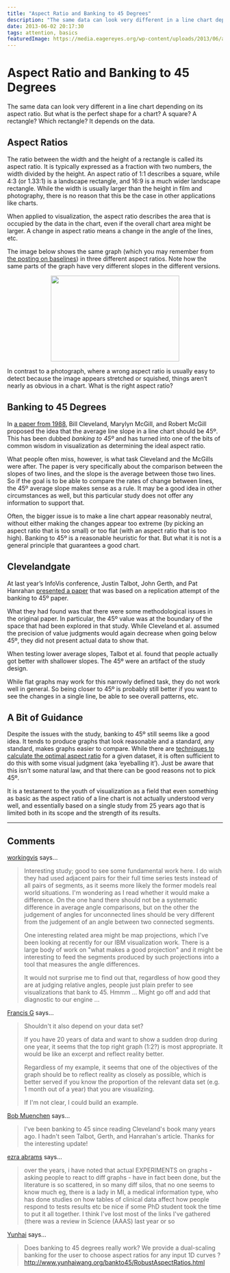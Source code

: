 ```yaml
---
title: "Aspect Ratio and Banking to 45 Degrees"
description: "The same data can look very different in a line chart depending on its aspect ratio. But what is the perfect shape for a chart? A square? A rectangle? Which rectangle? It depends on the data."
date: 2013-06-02 20:17:30
tags: attention, basics
featuredImage: https://media.eagereyes.org/wp-content/uploads/2013/06/aspect-ratios.png
---
```


# Aspect Ratio and Banking to 45 Degrees

The same data can look very different in a line chart depending on its aspect ratio. But what is the perfect shape for a chart? A square? A rectangle? Which rectangle? It depends on the data.

## Aspect Ratios

The ratio between the width and the height of a rectangle is called its aspect ratio. It is typically expressed as a fraction with two numbers, the width divided by the height. An aspect ratio of 1:1 describes a square, while 4:3 (or 1.33:1) is a landscape rectangle, and 16:9 is a much wider landscape rectangle. While the width is usually larger than the height in film and photography, there is no reason that this be the case in other applications like charts.

When applied to visualization, the aspect ratio describes the area that is occupied by the data in the chart, even if the overall chart area might be larger. A change in aspect ratio means a change in the angle of the lines, etc.

The image below shows the same graph (which you may remember from <a href="/basics/baselines">the posting on baselines</a>) in three different aspect ratios. Note how the same parts of the graph have very different slopes in the different versions.

<p align="center"><img src="https://media.eagereyes.org/wp-content/uploads/2013/06/aspect-ratios.png" alt="" width="300" height="200" /></p>

In contrast to a photograph, where a wrong aspect ratio is usually easy to detect because the image appears stretched or squished, things aren’t nearly as obvious in a chart. What is the right aspect ratio?

## Banking to 45 Degrees

In <a href="http://www.jstor.org/stable/2288843">a paper from 1988</a>, Bill Cleveland, Marylyn McGill, and Robert McGill proposed the idea that the average line slope in a line chart should be 45º. This has been dubbed <em>banking to 45º</em> and has turned into one of the bits of common wisdom in visualization as determining the ideal aspect ratio.

What people often miss, however, is what task Cleveland and the McGills were after. The paper is very specifically about the comparison between the slopes of two lines, and the slope is the average between those two lines. So if the goal is to be able to compare the rates of change between lines, the 45º average slope makes sense as a rule. It may be a good idea in other circumstances as well, but this particular study does not offer any information to support that.

Often, the bigger issue is to make a line chart appear reasonably neutral, without either making the changes appear too extreme (by picking an aspect ratio that is too small) or too flat (with an aspect ratio that is too high). Banking to 45º is a reasonable heuristic for that. But what it is not is a general principle that guarantees a good chart.

## Clevelandgate

At last year’s InfoVis conference, Justin Talbot, John Gerth, and Pat Hanrahan <a href="http://vis.stanford.edu/papers/slope-ratio-comparison">presented a paper</a> that was based on a replication attempt of the banking to 45º paper.

What they had found was that there were some methodological issues in the original paper. In particular, the 45º value was at the boundary of the space that had been explored in that study. While Cleveland et al. assumed the precision of value judgments would again decrease when going below 45º, they did not present actual data to show that.

When testing lower average slopes, Talbot et al. found that people actually got better with shallower slopes. The 45º were an artifact of the study design.

While flat graphs may work for this narrowly defined task, they do not work well in general. So being closer to 45º is probably still better if you want to see the changes in a single line, be able to see overall patterns, etc.

## A Bit of Guidance

Despite the issues with the study, banking to 45º still seems like a good idea. It tends to produce graphs that look reasonable and a standard, any standard, makes graphs easier to compare. While there are <a href="http://vis.berkeley.edu/papers/banking/">techniques to calculate the optimal aspect ratio</a> for a given dataset, it is often sufficient to do this with some visual judgment (aka ‘eyeballing it’). Just be aware that this isn’t some natural law, and that there can be good reasons not to pick 45º.

It is a testament to the youth of visualization as a field that even something as basic as the aspect ratio of a line chart is not actually understood very well, and essentially based on a single study from 25 years ago that is limited both in its scope and the strength of its results.


<PostedBy />


<aside class="comments">

---
## Comments

<a href="http://workingvis.wordpress.com" rel="nofollow noopener" target="_blank">workingvis</a> says…
>	Interesting study; good to see some fundamental work here. I do wish they had used adjacent pairs for their full time series tests instead of all pairs of segments, as it seems more likely the former models real world situations. I'm wondering as I read whether it would make a difference. On the one hand there should not be a systematic difference in average angle comparisons, but on the other the judgement of angles for unconnected lines should be very different from the judgement of an angle between two connected segments. 
>	
>	One interesting related area might be map projections, which I've been looking at recently for our IBM visualization work. There is a large body of work on "what makes a good projection" and it might be interesting to feed the segments produced by such projections into a tool that measures the angle differences.
>	
>	It would not surprise me to find out that, regardless of how good they are at judging relative angles, people just plain prefer to see visualizations that bank to 45. Hmmm ... Might go off and add that diagnostic to our engine ...

<a href="http://infodez.wordpress.com/" rel="nofollow noopener" target="_blank">Francis G</a> says…
>	Shouldn't it also depend on your data set?
>	
>	If you have 20 years of data and want to show a sudden drop during one year, it seems that the top right graph (1:2?) is most appropriate. It would be like an excerpt and reflect reality better.
>	
>	Regardless of my example, it seems that one of the objectives of the graph should be to reflect reality as closely as possible, which is better served if you know the proportion of the relevant data set (e.g. 1 month out of a year) that you are visualizing.
>	
>	If I'm not clear, I could build an example.

<a href="http://r4stats.wordpress.com" rel="nofollow noopener" target="_blank">Bob Muenchen</a> says…
>	I've been banking to 45 since reading Cleveland's book many years ago. I hadn't seen Talbot, Gerth, and Hanrahan's article. Thanks for the interesting update!

<a href="http://t" rel="nofollow noopener" target="_blank">ezra abrams</a> says…
>	over the years, i have noted that actual EXPERIMENTS on graphs - asking people to react to diff graphs -
>	have in fact been done, but the literature is so scattered, in so many diff silos, that no one seems to know much
>	eg, there is a lady in MI, a medical information type, who has done studies on how tables of clinical data affect how people respond to tests results
>	etc
>	be nice if some PhD student took the time to put it all together.
>	I think I've lost most of the links I've gathered (there was a review in Science (AAAS) last year or so

<a href="http://www.yunhaiwang.org/" rel="nofollow noopener" target="_blank">Yunhai</a> says…
>	Does banking to 45 degrees really work? We provide a dual-scaling banking for the user to choose aspect ratios for any input 1D curves ? http://www.yunhaiwang.org/bankto45/RobustAspectRatios.html

</aside>

